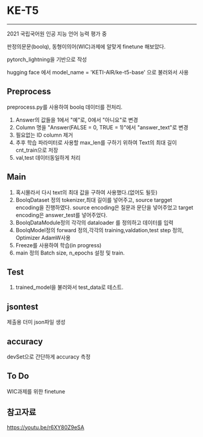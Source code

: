 # KE-T5
---
2021 국립국어원 인공 지능 언어 능력 평가 중 

판정의문문(boolq), 동형이의어(WIC)과제에 알맞게 finetune 해보았다.

pytorch_lightning을 기반으로 작성

hugging face 에서  model_name = 'KETI-AIR/ke-t5-base' 으로 불러와서 사용

Preprocess
---
preprocess.py를 사용하여 boolq 데이터를 전처리.

1. Answer의 값들을 1에서 "예"로, 0에서 "아니요"로 변경
2. Column 명을 "Answer(FALSE = 0, TRUE = 1)"에서 "answer_text"로 변경
3. 필요없는 ID column 제거
4. 추후 학습 파라미터로 사용할 max_len를 구하기 위하여 Text의 최대 길이 cnt_train으로 저장
5. val,test 데이터동일하게 처리

Main
---
1. 혹시몰라서 다시 text의 최대 값을 구하여 사용했다.(없어도 될듯)
2. BoolqDataset 정의 tokenizer,최대 길이를 넣어주고, source targget encoding을 진행하였다. source encoding은 질문과 문단을 넣어주었고 target encoding은 answer_test를 넣어주었다.
3. BoolqDataModule정의 각각의 dataloader 를 정의하고 데이터를 입력
4. BoolqModel정의 forward 정의,각각의 training,valdation,test step 정의, Optimizer AdamW사용
5. Freeze를 사용하여 학습(in progress)
6. main 정의 Batch size, n_epochs 설정 및 train.

Test
---
1. trained_model을 불러와서 test_data로 테스트.

jsontest
---
제출용 더미 json파일 생성

accuracy
--- 
devSet으로 간단하게 accuracy 측정

To Do
---
WIC과제를 위한 finetune 

참고자료
---
https://youtu.be/r6XY80Z9eSA
